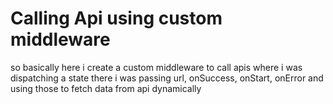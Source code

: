 # Calling Api using custom middleware

so basically here i create a custom middleware to call apis where i was dispatching a state
there i was passing url, onSuccess, onStart, onError and using those to fetch data from api
dynamically 
